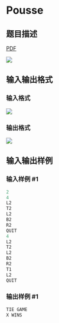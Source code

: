 # Pousse

## 题目描述

[problemUrl]: https://uva.onlinejudge.org/index.php?option=com_onlinejudge&Itemid=8&category=10&page=show_problem&problem=785

[PDF](https://uva.onlinejudge.org/external/8/p844.pdf)

![](https://cdn.luogu.com.cn/upload/vjudge_pic/UVA844/4e020c603d23a7f609a8b503fd37b98c4ccb9442.png)

## 输入输出格式

### 输入格式

![](https://cdn.luogu.com.cn/upload/vjudge_pic/UVA844/3c1c560ddcf48d081ddc6526e78b1e75eef3eac5.png)

### 输出格式

![](https://cdn.luogu.com.cn/upload/vjudge_pic/UVA844/d61e0869336b29212f14a66c4c4a8e5fc39180b7.png)

## 输入输出样例

### 输入样例 #1

```cpp
2
4
L2
T2
L2
B2
R2
QUIT
4
L2
T2
L2
B2
R2
T1
L2
QUIT
```


### 输出样例 #1

```cpp
TIE GAME
X WINS
```



